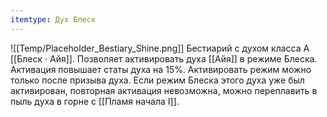 ```yaml
---
itemtype: Дух Блеск
---
```

![[Temp/Placeholder_Bestiary_Shine.png]]
Бестиарий с духом класса A [[Блеск · Айя]]. Позволяет активировать духа [[Айя]] в режиме Блеска. Активация повышает статы духа на 15%. Активировать режим можно только после призыва духа. Если режим Блеска этого духа уже был активирован, повторная активация невозможна, можно переплавить в пыль духа в горне с [[Пламя начала I]].

